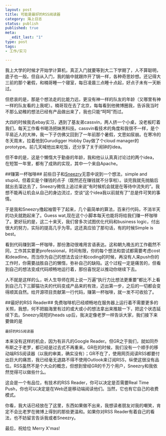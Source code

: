 ```yaml
--- 
layout: post
title: 可能是最好的RSS阅读器
category: 海上日志 
status: publish 
published: true
meta: 
  _edit_last: "1"
type: post
tags: 
- 工作/实习

---
```

我上大学的时候才开始学计算机，真正入门就要等到大二下学期了，人不算聪明，底子也一般。但自从入门，我的脑中就跟炸开了锅一样，各种奇思妙想。还记得大三前的那个暑假，和楠哥睡一个寝室，每日凌晨三点睡十点起，好点子未有一天断过。

但悲哀的是，那是个想法走的比能力远，更没有神一样的队友的年龄（又哪里有神一样的队友看的上我呢）。楠哥现在去了北京，每每看到他微博圈我，告诉我当时不那么幼稚的想法已经有产品做出来了，我也只能“呵呵”而过。

大四的时候我去ebay实习，遇到了基友弟cassvin，两人挤一个小桌，没老板盯着我们，每天工作看书喝汤把妹黑科技。cassvin看技术的角度和我很不一样，是个平易近人的大神，我一下子仿佛又回到了一年前那个暑假，文思如尿崩。在寒冷的冬天周末，拉着他到Gurudigger Hobby Day做了个cloud manager的prototype。前几天喊他出来吃饭，还分享了关于闹钟的idea。

但不幸的是，这是个懒惰大于勤奋的年龄，我和他认认真真讨论过的两个idea，在短暂一年里，都有了成熟的实现，其中一个来自Apache。

##赚第一杯咖啡##
前些日子和[Sneezry](http://www.sneezry.com)无意中说到一个想法，simple and stupid，但着实是个赚钱的点子（既然还在赚钱就不分享啦）。谈完我就先抛脑后就出去溜达去了，Sneezry微信上追过来说“有时候机会就是在等待中流失的”。我想不能再让机会从自己的身边流过，空谈“这个idea我以前就有了”总是件可笑的事情。

于是我和Sneezry撸起袖管干了起来，几个最简单的算法，百来行代码，不消半天的功夫就跑起来了。Guess wat,现在这个小脚本每天也能将将给我们赚一杯咖啡了。更好玩的是，这二十来天，我们曾多次试图优化代码和business logic，付出很大的努力，实际的提高几乎为零。这还真应验了那句话，有的时候Simple is best。

看到代码赚到第一杯咖啡，那份激动很难用言语表达。这和朝九晚五的工作截然不同，工作其实要更professional，时间有限，你的每个想法和尝试都需要考虑cost和deadline。而当你为自己的想法去设计和coding的时候，再没有人来push你的工作时，你需要战胜自己的懒惰，弥补自己的缺陷。这个过程一定是痛苦的，但看到自己的想法变成代码顺畅地运行着，那份喜悦足以推动你继续下去。

人不就是这样的么，听人生导师在网上说一万遍“执行力比想法更重要”都比不上看到自己几下三脚猫功夫的代码变成产品来的有效，迈出第一步，之后的一切都会变得顺其自然。给开源项目贡献第一行代码，赚第一杯咖啡，就一发不可收拾了。

##最好的RSS Reader##
免费咖啡机已经顺畅地在服务器上运行着不需要更多的关照，我想，何不把脑海里有过的或大或小的想法拿出来推敲一下，把这个状态延续下去。Sneezry简短的heads up后，我决定像老罗一样告诉大家，我们接下来要做的是

	最好的RSS阅读器

本来没有这样的机会，因为有非凡的Google Reader。但GR之于我们，就如同乔布斯之于老罗，都已经是过去式不再重来。GR在的时候，我们没有一个顺手的移动端RSS阅读器（以我的审美，确实没有）；GR不在了，使用网页阅读RSS都要付出巨大的痛苦，我已经毫无退路不得不使用Outlook来订阅RSS，纵使这很没有品位。RSS虽然不是个大众的概念，但想到曾经GR的千万个用户，Sneezry和我依然觉得可以做些什么。

这会是一个有品位，有技术的RSS Reader，你可以决定是否需要Real Time Push，你也可以决定是在Web还是移动端阅读他们。当然，它也有它自己的收费模式。

你看，我大话已经放在了这里，东西如果做不出来，我想读者朋友对我的嘲笑，肯定不会比老罗在微博上得到的那些更温和。如果你对RSS Reader有着自己的看法，也不妨留言告诉我或者Sneezry。

最后，祝给位 Merry X'mas!
